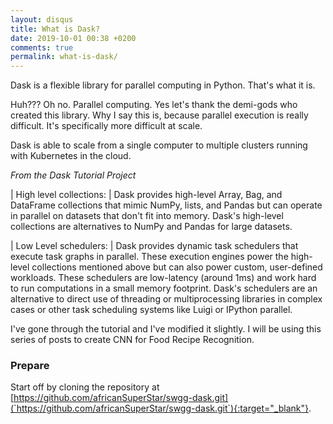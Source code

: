 ```yaml
---
layout: disqus
title: What is Dask?
date: 2019-10-01 00:38 +0200
comments: true
permalink: what-is-dask/
---
```


Dask is a flexible library for parallel computing in Python. That's what it is. 

Huh??? Oh no. Parallel computing. Yes let's thank the demi-gods who created this library. Why I say this is, because parallel execution is really difficult. It's specifically more difficult at scale.

Dask is able to scale from a single computer to multiple clusters running with Kubernetes in the cloud.

_From the Dask Tutorial Project_

| High level collections:
| Dask provides high-level Array, Bag, and DataFrame collections that mimic NumPy, lists, and Pandas but can operate in parallel on datasets that don't fit into memory. Dask's high-level collections are alternatives to NumPy and Pandas for large datasets.

| Low Level schedulers: 
| Dask provides dynamic task schedulers that execute task graphs in parallel. These execution engines power the high-level collections mentioned above but can also power custom, user-defined workloads. These schedulers are low-latency (around 1ms) and work hard to run computations in a small memory footprint. Dask's schedulers are an alternative to direct use of threading or multiprocessing libraries in complex cases or other task scheduling systems like Luigi or IPython parallel.

I've gone through the tutorial and I've modified it slightly. I will be using this series of posts to create CNN for Food Recipe Recognition.

### Prepare

Start off by cloning the repository at [https://github.com/africanSuperStar/swgg-dask.git](`https://github.com/africanSuperStar/swgg-dask.git`){:target="_blank"}.